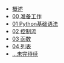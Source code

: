 <!-- docs/_sidebar.md -->

<div class="sidebar-content">

* [概述](/?id=概述)
* [00 准备工作](/python/python-prepare.md)
* [01 Python基础语法](/python/python-basic.md)
* [02 控制流](/python/python-control_flow.md)
* [03 函数](/python/python-function.md)
* [04 列表](/python/python-list.md)
* [...未完待续](#)

<div>